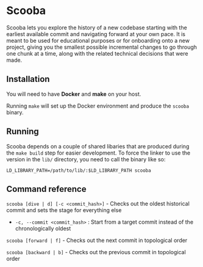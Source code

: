 Scooba
======

Scooba lets you explore the history of a new codebase starting with the earliest available commit and navigating forward at your own pace. It is meant to be used for educational purposes or for onboarding onto a new project, giving you the smallest possible incremental changes to go through one chunk at a time, along with the related technical decisions that were made.

## Installation

You will need to have **Docker** and **make** on your host.

Running `make` will set up the Docker environment and produce the `scooba` binary. 

## Running

Scooba depends on a couple of shared libaries that are produced during the `make build` step for easier development. To force the linker to use the version in the `lib/` directory, you need to call the binary like so:

````LD_LIBRARY_PATH=/path/to/lib/:$LD_LIBRARY_PATH scooba````

## Command reference

`scooba [dive | d] [-c <commit_hash>]` - Checks out the oldest historical commit and sets the stage for everything else

- `-c, --commit <commit_hash>` : Start from a target commit instead of the chronologically oldest

`scooba [forward | f]` - Checks out the next commit in topological order

`scooba [backward | b]` - Checks out the previous commit in topological order